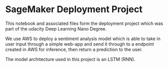 # SageMaker Deployment Project

This notebook and associated files form the deployment project which was part of the udacity Deep Learning Nano Degree.

We use AWS to deploy a sentiment analysis model which is able to take in user input through a simple web-app and send it through to a endpoint created in AWS for inference, then return a prediction to the user.

The model architecture used in this project is an LSTM (RNN).
